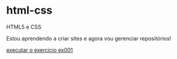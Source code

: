 # html-css
 HTML5 e CSS

Estou aprendendo a criar sites e agora vou gerenciar repositórios!

<a href="https://julinxj.github.io/html-css/exercicio/ex001/index.html"> executar o exercicio ex001 </a>
